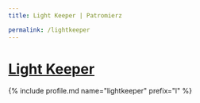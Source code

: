 ```yaml
---
title: Light Keeper | Patromierz

permalink: /lightkeeper
---
```


# [Light Keeper](https://patronite.pl/lightkeeper)

{% include profile.md name="lightkeeper" prefix="l" %}
